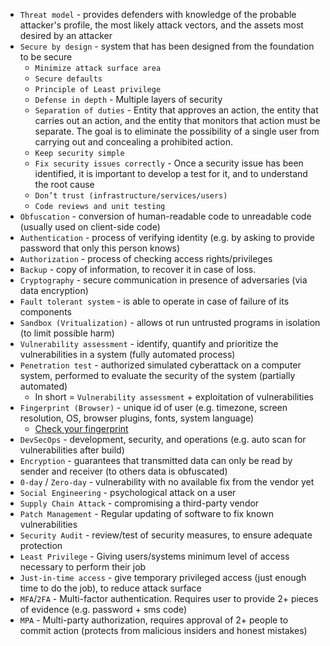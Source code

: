 * `Threat model` - provides defenders with knowledge of the probable attacker's profile, the most likely attack vectors, and the assets most desired by an attacker
* `Secure by design` - system that has been designed from the foundation to be secure
    * `Minimize attack surface area`
    * `Secure defaults`
    * `Principle of Least privilege`
    * `Defense in depth` - Multiple layers of security
    * `Separation of duties` - Entity that approves an action, the entity that carries out an action, and the entity that monitors that action must be separate.
        The goal is to eliminate the possibility of a single user from carrying out and concealing a prohibited action.
    * `Keep security simple`
    * `Fix security issues correctly` - Once a security issue has been identified, it is important to develop a test for it, and to understand the root cause
    * `Don’t trust (infrastructure/services/users)`
    * `Code reviews and unit testing`
* `Obfuscation` - conversion of human-readable code to unreadable code (usually used on client-side code)
* `Authentication` - process of verifying identity (e.g. by asking to provide password that only this person knows)
* `Authorization` - process of checking access rights/privileges
* `Backup` - copy of information, to recover it in case of loss.
* `Cryptography` - secure communication in presence of adversaries (via data encryption)
* `Fault tolerant system` - is able to operate in case of failure of its components
* `Sandbox (Vritualization)` - allows ot run untrusted programs in isolation (to limit possible harm)
* `Vulnerability assessment` - identify, quantify and prioritize the vulnerabilities in a system (fully automated process)
* `Penetration test` - authorized simulated cyberattack on a computer system, performed to evaluate the security of the system (partially automated)
    * In short = `Vulnerability assessment` + exploitation of vulnerabilities
* `Fingerprint (Browser)` - unique id of user (e.g. timezone, screen resolution, OS, browser plugins, fonts, system language)  
    * [Check your fingerprint](https://coveryourtracks.eff.org/)
* `DevSecOps` - development, security, and operations (e.g. auto scan for vulnerabilities after build)
* `Encryption` - guarantees that transmitted data can only be read by sender and receiver (to others data is obfuscated)
* `0-day` / `Zero-day` - vulnerability with no available fix from the vendor yet
* `Social Engineering` - psychological attack on a user
* `Supply Chain Attack` - compromising a third-party vendor
* `Patch Management` - Regular updating of software to fix known vulnerabilities
* `Security Audit` - review/test of security measures, to ensure adequate protection
* `Least Privilege` - Giving users/systems  minimum level of access necessary to perform their job
* `Just-in-time access` - give temporary privileged access (just enough time to do the job), to reduce attack surface
* `MFA`/`2FA` - Multi-factor authentication. Requires user to provide 2+ pieces of evidence (e.g. password + sms code)
* `MPA` - Multi-party authorization, requires approval of 2+ people to commit action (protects from malicious insiders and honest mistakes)
